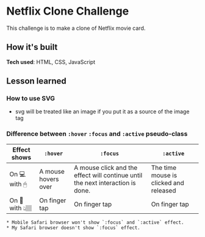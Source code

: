 # Netflix Clone Challenge

This challenge is to make a clone of Netflix movie card. 


## How it's built

**Tech used**: HTML, CSS, JavaScript


## Lesson learned

### How to use SVG
* svg will be treated like an image if you put it as a source of the image tag


### Difference between `:hover` `:focus` and `:active` pseudo-class

|Effect shows| `:hover` | `:focus` | `:active` |
| --- | --- | --- | --- | 
| On 💻 with 🖱 | A mouse hovers over  | A mouse click and the effect will continue until the next interaction is done. | The time mouse is clicked and released | 
| On 📱 with 👆🏽 | On finger tap | On finger tap | On finger tap | 

	* Mobile Safari browser won't show `:focus` and `:active` effect. 
	* My Safari browser doesn't show `:focus` effect. 


